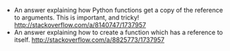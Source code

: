 * An answer explaining how Python functions get a copy of the reference to arguments. This is important, and tricky! http://stackoverflow.com/a/8140747/1737957
* An answer explaining how to create a function which has a reference to itself. http://stackoverflow.com/a/8825773/1737957
